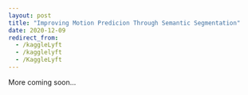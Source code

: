 ```yaml
---
layout: post
title: "Improving Motion Predicion Through Semantic Segmentation"
date: 2020-12-09
redirect_from:
  - /kaggleLyft
  - /kagglelyft
  - /KaggleLyft
---
```

More coming soon...
